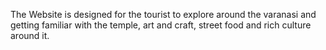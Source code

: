 The Website is designed for the tourist to explore around the varanasi and getting familiar with the temple, art and craft, street food and rich culture around it.
